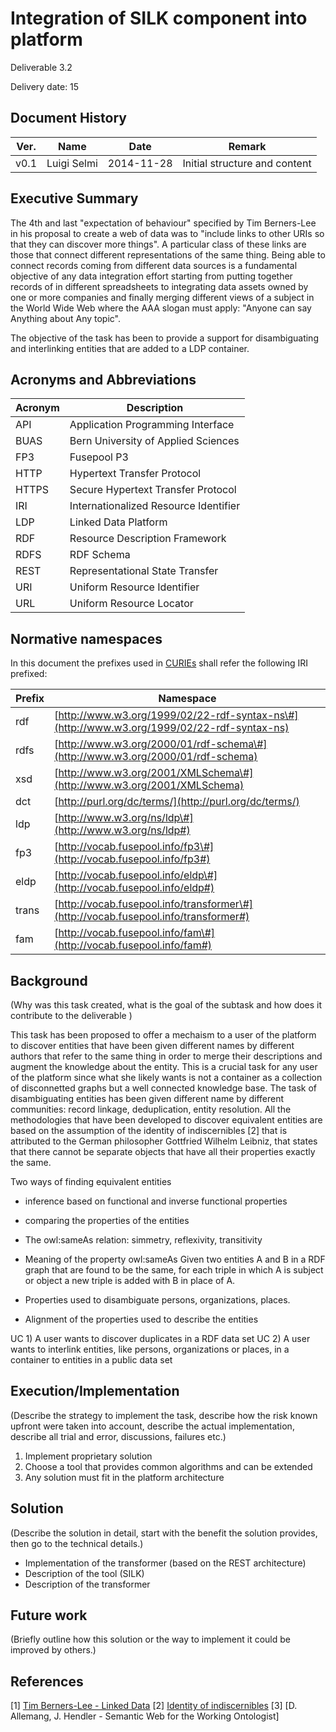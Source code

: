 # Integration of SILK component into platform

Deliverable 3.2

Delivery date: 15

## Document History

|Ver.          | Name         | Date         | Remark       |
|--------------|--------------|--------------|--------------|
|v0.1          | Luigi Selmi  | 2014-11-28   | Initial structure and content |


## Executive Summary

The 4th and last "expectation of behaviour" specified by Tim Berners-Lee in his proposal to create a web of data was
to "include links to other URIs so that they can discover more things". A particular class of these links are those that
connect different representations of the same thing. Being able to connect records coming from different data sources is
a fundamental objective of any data integration effort starting from putting together records of in different spreadsheets to integrating data assets owned by one or more companies and finally merging different views of a subject in the World Wide Web where the AAA slogan must apply: "Anyone can say Anything about Any topic".

The objective of the task has been to provide a support for disambiguating and interlinking entities that are added to a LDP container.

## Acronyms and Abbreviations



| Acronym |                 Description                  |
|---------|----------------------------------------------|
| API     | Application Programming Interface            |
| BUAS    | Bern University of Applied Sciences          |
| FP3     | Fusepool P3                                  |
| HTTP    | Hypertext Transfer Protocol                  |
| HTTPS   | Secure Hypertext Transfer Protocol           |
| IRI     | Internationalized Resource Identifier        |
| LDP     | Linked Data Platform                         |
| RDF     | Resource Description Framework               |
| RDFS    | RDF Schema                                   |
| REST    | Representational State Transfer              |
| URI     | Uniform Resource Identifier                  |
| URL     | Uniform Resource Locator                     |




## Normative namespaces

In this document the prefixes used in [CURIEs](http://www.w3.org/TR/curie/) shall refer the following
IRI prefixed:


| Prefix |                                                                                                                                                                                             Namespace                                                                                                                                                                                              |
|--------|----------------------------------------------------------------------------------------------------------------------------------------------------------------------------------------------------------------------------------------------------------------------------------------------------------------------------------------------------------------------------------------------------|
| rdf    | [http://www.w3.org/1999/02/22-rdf-syntax-ns\#](http://www.w3.org/1999/02/22-rdf-syntax-ns)
| rdfs   | [http://www.w3.org/2000/01/rdf-schema\#](http://www.w3.org/2000/01/rdf-schema) |
| xsd    | [http://www.w3.org/2001/XMLSchema\#](http://www.w3.org/2001/XMLSchema)     |
| dct    | [http://purl.org/dc/terms/](http://purl.org/dc/terms/) |
| ldp    | [http://www.w3.org/ns/ldp\#](http://www.w3.org/ns/ldp#)|
| fp3    | [http://vocab.fusepool.info/fp3\#](http://vocab.fusepool.info/fp3#)|
| eldp   | [http://vocab.fusepool.info/eldp\#](http://vocab.fusepool.info/eldp#)   |
| trans  | [http://vocab.fusepool.info/transformer\#](http://vocab.fusepool.info/transformer#) |
| fam    | [http://vocab.fusepool.info/fam\#](http://vocab.fusepool.info/fam#) |

## Background
(Why was this task created, what is the goal of the subtask and how does it contribute to the deliverable )

This task has been proposed to offer a mechaism to a user of the platform to discover entities that have been given different names by different authors that refer to the same thing in order to merge their descriptions and augment the knowledge about the entity. This is a crucial task for any user of the platform since what she likely wants is not a container as a collection of disconnetted graphs but a well connected knowledge base. The task of disambiguating entities has been given different name by different communities: record linkage, deduplication, entity resolution. All the methodologies that have been developed to
discover equivalent entities are based on the assumption of the identity of indiscernibles [2] that is attributed to the German philosopher Gottfried Wilhelm Leibniz, that states that there cannot be separate objects that have all their properties exactly the same.

Two ways of finding equivalent entities
- inference based on functional and inverse functional properties
- comparing the properties of the entities



- The owl:sameAs relation: simmetry, reflexivity, transitivity



- Meaning of the property owl:sameAs
Given two entities A and B in a RDF graph that are found to be the same, for each triple in which A is subject or object a new triple is added with B in place of A.



- Properties used to disambiguate persons, organizations, places.



- Alignment of the properties used to describe the entities

UC 1) A user wants to discover duplicates in a RDF data set
UC 2) A user wants to interlink entities, like persons, organizations or places, in a container to entities in a public data set

## Execution/Implementation
(Describe the strategy to implement the task, describe how the risk known upfront were taken into account, describe the actual implementation, describe all trial and error, discussions, failures etc.)

1) Implement  proprietary solution
2) Choose a tool that provides common algorithms and can be extended
3) Any solution must fit in the platform architecture

## Solution
(Describe the solution in detail, start with the benefit the solution provides, then go to the technical details.)

- Implementation of the transformer (based on the REST architecture)
- Description of the tool (SILK)
- Description of the transformer

## Future work
(Briefly outline how this solution or the way to implement it could be improved by others.)

## References
[1] [Tim Berners-Lee - Linked Data](http://www.w3.org/DesignIssues/LinkedData.html)
[2] [Identity of indiscernibles](http://plato.stanford.edu/entries/identity-indiscernible/)
[3] [D. Allemang, J. Hendler - Semantic Web for the Working Ontologist]
